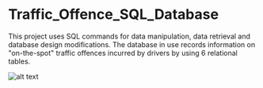 # Traffic_Offence_SQL_Database

This project uses SQL commands for data manipulation, data retrieval and database design modifications. The database in use records information on "on-the-spot" traffic offences incurred by drivers by using 6 relational tables.

![alt text](https://github.com/[aber0016]/[Traffic_Offence_SQL_Database]/blob/[main]/logical_model_tds.png?raw=true)

